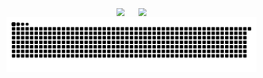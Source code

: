 <div align="center">
  <img src="https://github-readme-stats.vercel.app/api?username=mrkazak&show_icons=true&title_color=fff&icon_color=79ff97&text_color=9f9f9f&bg_color=0d1117&count_private=true" />
  <img width="20" />
  <img src="https://count.getloli.com/get/@mrkazak?theme=rule34" />
</div>
<div align="center">
  <img src="https://github.com/MrKazak/MrKazak/blob/output/github-contribution-grid-snake.svg" />
</div>
